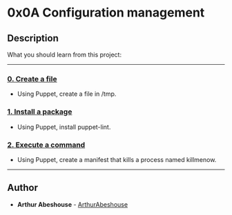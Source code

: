 # 0x0A Configuration management

## Description
What you should learn from this project:

---

### [0. Create a file](./0-create_a_file.pp)
* Using Puppet, create a file in /tmp.


### [1. Install a package](./1-install_a_package.pp)
* Using Puppet, install puppet-lint.


### [2. Execute a command](./2-execute_a_command.pp)
* Using Puppet, create a manifest that kills a process named killmenow.

---

## Author
* **Arthur Abeshouse** - [ArthurAbeshouse](https://github.com/ArthurAbeshouse)